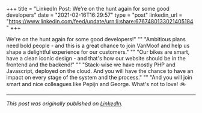 +++
title = "LinkedIn Post: We're on the hunt again for some good developers"
date = "2021-02-16T16:29:57"
type = "post"
linkedin_url = "https://www.linkedin.com/feed/update/urn:li:share:6767480133021405184"
+++

We're on the hunt again for some good developers!"
""
"Ambitious plans need bold people - and this is a great chance to join VanMoof and help us shape a delightful experience for our customers."
""
"Our bikes are smart, have a clean iconic design - and that's how our website should be in the frontend and the backend!"
""
"Stack-wise we have mostly PHP and Javascript, deployed on the cloud. And you will have the chance to have an impact on every stage of the system and the process."
""
"And you will join smart and nice colleagues like Pepijn and George. What's not to love! 🚲

---

*This post was originally published on [LinkedIn](https://www.linkedin.com/in/adrianmoreno/recent-activity/all/).*